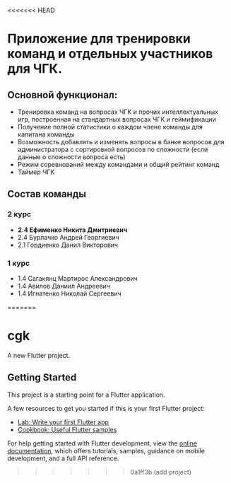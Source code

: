 <<<<<<< HEAD
# Приложение для тренировки команд и отдельных участников для ЧГК.

## Основной функционал:
- Тренировка команд на вопросах ЧГК и прочих интеллектуальных игр, построенная на стандартных вопросах ЧГК и геймификации
- Получение полной статистики о каждом члене команды для капитана команды
- Возможность добавлять и изменять вопросы в банке вопросов для администратора с сортировкой вопросов по сложности (если данные о сложности вопроса есть)
- Режим соревнований между командами и общий рейтинг команд
- Таймер ЧГК

## Состав команды

### 2 курс
- **2.4 Ефименко Никита Дмитриевич**
- 2.4 Бурлачко Андрей Георгиевич
- 2.1 Гордиенко Данил Викторович

### 1 курс
- 1.4 Сагакянц Мартирос Александрович
- 1.4 Авилов Даниил Андреевич
- 1.4 Игнатенко Николай Сергеевич




=======
# cgk

A new Flutter project.

## Getting Started

This project is a starting point for a Flutter application.

A few resources to get you started if this is your first Flutter project:

- [Lab: Write your first Flutter app](https://docs.flutter.dev/get-started/codelab)
- [Cookbook: Useful Flutter samples](https://docs.flutter.dev/cookbook)

For help getting started with Flutter development, view the
[online documentation](https://docs.flutter.dev/), which offers tutorials,
samples, guidance on mobile development, and a full API reference.
>>>>>>> 0a1ff3b (add project)

